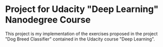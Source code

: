 # Project for Udacity "Deep Learning" Nanodegree Course

This project is my implementation of the exercises proposed in the project "Dog Breed Classifier" contained in the Udacity course "Deep Learning".